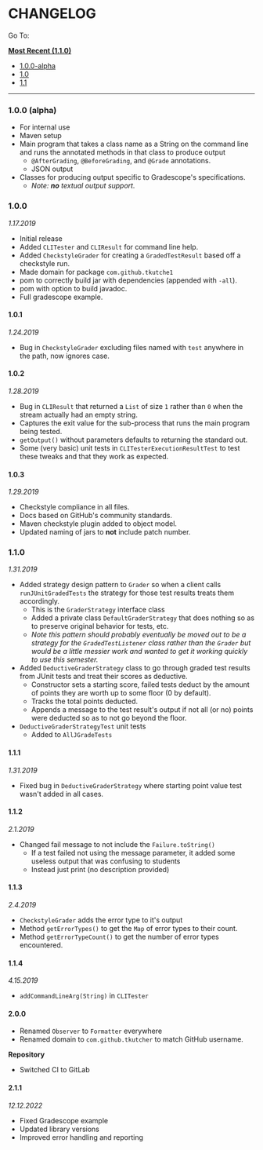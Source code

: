 # CHANGELOG

Go To:

**[Most Recent (1.1.0)](#110)**

- [1.0.0-alpha](#100-(alpha))
- [1.0](#100)
- [1.1](#110)

---

### 1.0.0 (alpha)
- For internal use
- Maven setup
- Main program that takes a class name as a String on the command line and runs the annotated methods in that class to produce output
  - `@AfterGrading`, `@BeforeGrading`, and `@Grade` annotations.
  - JSON output
- Classes for producing output specific to Gradescope's specifications.
  - _Note: **no** textual output support._


### 1.0.0
_1.17.2019_
- Initial release
- Added `CLITester` and `CLIResult` for command line help.
- Added `CheckstyleGrader` for creating a `GradedTestResult` based off a checkstyle run.
- Made domain for package `com.github.tkutche1`
- pom to correctly build jar with dependencies (appended with `-all`).
- pom with option to build javadoc.
- Full gradescope example.

#### 1.0.1
_1.24.2019_
- Bug in `CheckstyleGrader` excluding files named with `test` anywhere in the path, now ignores case.

#### 1.0.2
_1.28.2019_
- Bug in `CLIResult` that returned a `List` of size `1` rather than `0` when the stream actually had an empty string.
- Captures the exit value for the sub-process that runs the main program being tested.
- `getOutput()` without parameters defaults to returning the standard out.
- Some (very basic) unit tests in `CLITesterExecutionResultTest` to test these tweaks and that they work as expected.

#### 1.0.3
_1.29.2019_
- Checkstyle compliance in all files.
- Docs based on GitHub's community standards.
- Maven checkstyle plugin added to object model.
- Updated naming of jars to **not** include patch number.


### 1.1.0
_1.31.2019_
- Added strategy design pattern to `Grader` so when a client calls `runJUnitGradedTests` the strategy for those test results treats them accordingly.
  - This is the `GraderStrategy` interface class
  - Added a private class `DefaultGraderStrategy` that does nothing so as to preserve original behavior for tests, etc.
  - _Note this pattern should probably eventually be moved out to be a strategy for the `GradedTestListener` class rather than the `Grader` but would be a little messier work and wanted to get it working quickly to use this semester._
- Added `DeductiveGraderStrategy` class to go through graded test results from JUnit tests and treat their scores as deductive.
  - Constructor sets a starting score, failed tests deduct by the amount of points they are worth up to some floor (0 by default).
  - Tracks the total points deducted.
  - Appends a message to the test result's output if not all (or no) points were deducted so as to not go beyond the floor.
- `DeductiveGraderStrategyTest` unit tests
  - Added to `AllJGradeTests`
  
#### 1.1.1
_1.31.2019_
- Fixed bug in `DeductiveGraderStrategy` where starting point value test wasn't added in all cases.

#### 1.1.2
_2.1.2019_
- Changed fail message to not include the `Failure.toString()`
  - If a test failed not using the message parameter, it added some useless output that was confusing to students
  - Instead just print (no description provided)
  
#### 1.1.3
_2.4.2019_
- `CheckstyleGrader` adds the error type to it's output
- Method `getErrorTypes()` to get the `Map` of error types to their count.
- Method `getErrorTypeCount()` to get the number of error types encountered.

#### 1.1.4
_4.15.2019_
- `addCommandLineArg(String)` in `CLITester`


#### 2.0.0
- Renamed `Observer` to `Formatter` everywhere
- Renamed domain to `com.github.tkutcher` to match GitHub username.

**Repository**
- Switched CI to GitLab

#### 2.1.1
_12.12.2022_
- Fixed Gradescope example
- Updated library versions
- Improved error handling and reporting
